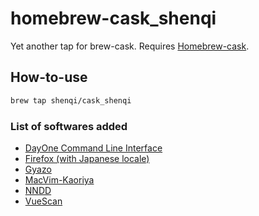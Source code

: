 homebrew-cask_shenqi
====================
Yet another tap for brew-cask. Requires [Homebrew-cask](https://github.com/phinze/homebrew-cask).

## How-to-use #
```sh
brew tap shenqi/cask_shenqi
```

### List of softwares added #
* [DayOne Command Line Interface](http://dayoneapp.com/tools/cli-man/)
* [Firefox (with Japanese locale)](https://www.mozilla.jp/firefox/)
* [Gyazo](https://gyazo.com/ja)
* [MacVim-Kaoriya](https://code.google.com/p/macvim-kaoriya/)
* [NNDD](http://sourceforge.jp/projects/nndd/)
* [VueScan](http://www.hamrick.com/)
